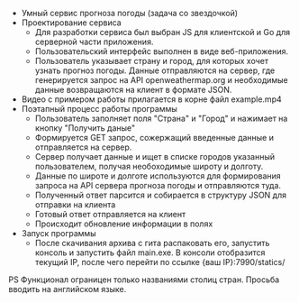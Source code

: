 - Умный сервис прогноза погоды (задача со звездочкой)
- Проектирование сервиса
    - Для разработки сервиса был выбран JS для клиентской и Go для серверной части приложения.
    - Пользовательский интерфейс выполнен в виде веб-приложения.
    - Пользователь указывает страну и город, для которых хочет узнать прогноз погоды.
    Данные отправляются на сервер, где генерируется запрос на API openweathermap.org и 
    необходимые данные возвращаются на клиент в формате JSON.
- Видео с примером работы прилагается в корне файл example.mp4
- Поэтапный процесс работы программы
    - Пользователь заполняет поля "Страна" и "Город" и нажимает на кнопку "Получить даные"
    - Формируется GET запрос, сожержащий введенные данные и отправляется на сервер.
    - Сервер получает данные и ищет в списке городов указанный пользователем, получая 
    необоходимые широту и долготу.
    - Данные по широте и долготе используются для формирования запроса на API
    сервера прогноза погоды и отправляются туда.
    - Полученный ответ парсится и собирается в структуру JSON для отправки на клиента
    - Готовый ответ отправляется на клиент
    - Происходит обновление информации в полях
- Запуск программы
    - После скачивания архива с гита распаковать его, запустить консоль и запустить
     файл main.exe. В консоли отобразится текущий IP, после чего перейти по
      ссылке {ваш IP}:7990/statics/
     
     
PS
Функционал ограницен только названиями столиц стран. Просьба вводить на английском языке.